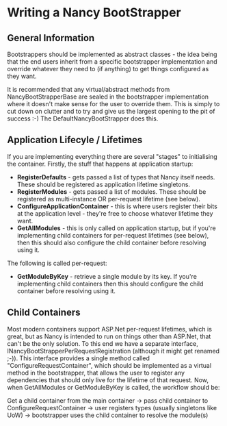 
# Writing a Nancy BootStrapper
## General Information

Bootstrappers should be implemented as abstract classes - the idea being that the end users inherit from a specific bootstrapper implementation and override whatever they need to (if anything) to get things configured as they want.

It is recommended that any virtual/abstract methods from NancyBootStrapperBase are sealed in the bootstrapper implementation where it doesn't make sense for the user to override them. This is simply to cut down on clutter and to try and give us the largest opening to the pit of success :-) The DefaultNancyBootStrapper does this.

## Application Lifecyle / Lifetimes

If you are implementing everything there are several "stages" to initialising the container. Firstly, the stuff that happens at application startup:

* **RegisterDefaults** - gets passed a list of types that Nancy itself needs. These should be registered as application lifetime singletons.
* **RegisterModules** - gets passed a list of modules. These should be registered as multi-instance OR per-request lifetime (see below).
* **ConfigureApplicationContainer** - this is where users register their bits at the application level - they're free to choose whatever lifetime they want.
* **GetAllModules** - this is only called on application startup, but if you're implementing child containers for per-request lifetimes (see below), then this should also configure the child container before resolving using it.

The following is called per-request:

* **GetModuleByKey** - retrieve a single module by its key. If you're implementing child containers then this should configure the child container before resolving using it.

## Child Containers

Most modern containers support ASP.Net per-request lifetimes, which is great, but as Nancy is intended to run on things other than ASP.Net, that can't be the only solution. To this end we have a separate interface, INancyBootStrapperPerRequestRegistration<T> (although it might get renamed ;-)). This interface provides a single method called "ConfigureRequestContainer", which should be implemented as a virtual method in the bootstrapper, that allows the user to register any dependencies that should only live for the lifetime of that request. Now, when GetAllModules or GetModuleByKey is called, the workflow should be:

Get a child container from the main container -> pass child container to ConfigureRequestContainer -> user registers types (usually singletons like UoW) -> bootstrapper uses the child container to resolve the module(s)

